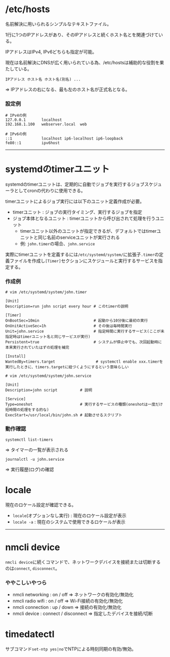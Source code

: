 # /etc/hosts

名前解決に用いられるシンプルなテキストファイル。

1行に1つのIPアドレスがあり、そのIPアドレスと続くホスト名とを関連づけている。

IPアドレスはIPv4, IPv6どちらも指定が可能。

現在は名前解決にDNSが広く用いられている為、/etc/hostsは補助的な役割を果たしている。

```
IPアドレス ホスト名 ホスト名(別名) ...
```

=> IPアドレスの右になる、最も左のホスト名が正式名となる。

### 設定例

```
# IPv4の例
127.0.0.1       localhost
192.168.1.100   webserver.local  web

# IPv6の例
::1             localhost ip6-localhost ip6-loopback
fe80::1         ipv6host
```

---

# systemdのtimerユニット

systemdのtimerユニットは、定期的に自動でジョブを実行するジョブスケジューラとしてcronの代わりに使用できる。

timerユニットによるジョブ実行には以下のユニット定義作成が必要。

- timerユニット : ジョブの実行タイミング、実行するジョブを指定
- ジョブ本体となるユニット : timerユニットから呼び出されて処理を行うユニット
  - timerユニット以外のユニットが指定できるが、デフォルトではtimerユニットと同じ名前のserviceユニットが実行される
  - 例: `john.timer`の場合、`john.service`

実際にtimerユニットを定義するには`/etc/systemd/system/`に拡張子`.timer`の定義ファイルを作成し`[Timer]`セクションにスケジュールと実行するサービスを指定する。

### 作成例


```
# vim /etc/systemd/system/john.timer

[Unit]
Description=run john script every hour # このtimerの説明

[Timer]
OnBootSec=10min                        # 起動から10分後に最初の実行
OnUnitActiveSec=1h                     # その後は毎時間実行
Unit=john.service                      # 指定時間に実行するサービス(ここが未指定時はtimerユニット名と同じサービスが実行)
Persistent=true                        # システムが停止中でも、次回起動時に本来実行されていたはずの処理を補完

[Install]
WantedBy=timers.target                  # systemctl enable xxx.timerを実行したときに、timers.targetに紐づくようにするという意味らしい
```

```
# vim /etc/systemd/system/john.service

[Unit]
Description=john script          # 説明

[Service]
Type=oneshot                     # 実行するサービスの種類(oneshotは一度だけ短時間の処理をする的な)
ExecStart=/usr/local/bin/john.sh # 起動させるスクリプト
```

### 動作確認

```
systemctl list-timers
```

=> タイマーの一覧が表示される

```
journalctl -u john.service
```

=> 実行履歴(ログ)の確認

# locale

現在のロケール設定が確認できる。

- `locale`(オプションなし実行) : 現在のロケール設定が表示
- `locale -a` : 現在のシステムで使用できるロケールが表示

---

# nmcli device

`nmcli device`に続くコマンドで、ネットワークデバイスを接続または切断するのは`connect`, `disconnect`。

### ややこしいやつら

- nmcli networking : on / off => ネットワークの有効化/無効化
- nmcli radio wifi : on / off => Wi-Fi接続の有効化/無効化
- nmcli connection : up / down => 接続の有効化/無効化
- nmcli device : connect / disconnect => 指定したデバイスを接続/切断

# timedatectl

サブコマンド`set-ntp yes|no`でNTPによる時刻同期の有効/無効。

